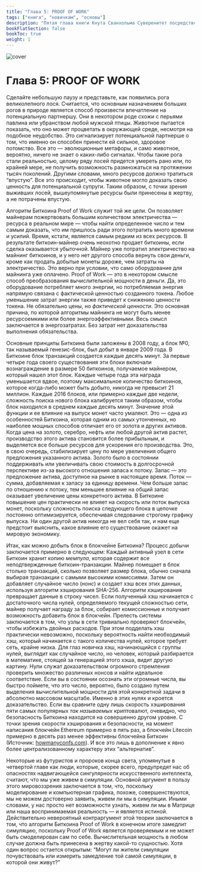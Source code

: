 ```yaml
---
title: "Глава 5: PROOF OF WORK"
tags: ["книга", "новичкам", "основы"]
description: "Пятая глава книги Кнута Сванхольма Суверенитет посредством математики."
bookFlatSection: false
bookToc: true
weight: 1
---
```


![cover](../../covers/stm.png)

# Глава 5: PROOF OF WORK

Сделайте небольшую паузу и представьте, как появились рога великолепного лося. Считается, что основным назначением больших рогов в природе является способ произвести впечатление на потенциальную партнершу. Они в некотором роде схожи с перьями павлина или убранством любой мужской птицы. Животное пытается показать, что оно может процветать в окружающей среде, несмотря на подобное неудобство. Это сигнализирует потенциальной партнерше о том, что именно он способен принести ей сильное, здоровое потомство. Все  это — эволюционные метафоры, и само животное, вероятно, ничего не знает о каких-либо сигналах. Чтобы такие рога стали реальностью, целому ряду лосей придется умереть рано или, по крайней мере, не получить возможность размножаться на протяжении тысяч поколений. Другими словами, много ресурсов должно тратиться “впустую”. Все это происходит, чтобы животное могло доказать свою ценность для потенциальной супруги. Таким образом, с точки зрения выживших лосей, вышеупомянутые ресурсы были принесены в жертву, а не потрачены впустую.

Алгоритм Биткоина Proof of Work служит той же цели. Он позволяет майнерам пожертвовать большим количеством электричества — ресурса в реальном мире — чтобы найти определенное число и тем самым доказать, что им пришлось ради этого потратить много времени и усилий. Время, кстати, является самым редким из всех ресурсов. В результате биткоин-майнер очень неохотно продает биткоины, если сделка оказывается убыточной. Майнер уже потратил электричество на майнинг биткоинов, и у него нет другого способа вернуть свои деньги, кроме как продать добытые монеты дороже, чем затраты на электричество. Это верно при условии, что само оборудование для майнинга уже оплачено. Proof of Work — это в некотором смысле способ преобразования вычислительной мощности в деньги. Да, это оборудование потребляет много энергии, но потребляемая энергия напрямую связана с фактической ценностью созданного токена. Любое уменьшение затрат энергии также приведет к снижению ценности токена. Не обязательно цены, но *фактической ценности*. Это основная причина, по которой алгоритмы майнинга не могут быть менее ресурсоемкими или более энергоэффективными. Весь смысл заключается в энергозатратах. Без затрат нет доказательства выполнения обязательства.

Основные принципы Биткоина были заложены в 2008 году, а блок №0, так называемый генезис-блок, был добыт в январе 2009 года. В Биткоине блок транзакций создается каждые десять минут. За первые четыре года своего существования эти блоки включали вознаграждение в размере 50 биткоинов, получаемое майнером, который нашел этот блок. Каждые четыре года эта награда уменьшается вдвое, поэтому максимальное количество биткоинов, которое когда-либо может быть добыто, никогда не превысит 21 миллион. Каждые 2016 блоков, или примерно каждые две недели, сложность поиска нового блока калибруется таким образом, чтобы блок находился в среднем каждые десять минут. Значение этой функции и ее влияние на выпуск монет часто умаляют. Это — одна из особенностей Биткоина, которая одним из самых утонченных, но наиболее мощных способов отличает его от золота и других активов. Когда цена на золото, серебро, нефть или любой другой актив растет, производство этого актива становится более прибыльным, и выделяется все больше ресурсов для ускорения его производства. Это, в свою очередь, стабилизирует цену по мере увеличения общего предложения указанного актива. Золото было в состоянии поддерживать или увеличивать свою стоимость в долгосрочной перспективе из-за высокого отношения запаса к потоку. Запас — это предложение актива, доступное на рынке в настоящее время. Поток — сумма, добавляемая к запасу за единицу времени. Чем больше запас по отношению к потоку, тем меньшее влияние на общий запас оказывает увеличение цены конкретного актива. В Биткоине повышение цен практически не влияет на скорость или поток выпуска монет, поскольку сложность поиска следующего блока в цепочке постоянно оптимизируется, обеспечивая следование строгому графику выпуска. Ни один другой актив никогда не вел себя так, и нам еще предстоит выяснить, какое влияние его существование окажет на мировую экономику.

Итак, как можно добыть блок в блокчейне Биткоина? Процесс добычи заключается примерно в следующем: Каждый активный узел в сети Биткоин хранит копию *мемпула*, которая содержит все неподтвержденные биткоин-транзакции. Майнер помещает в блок столько транзакций, сколько позволяет размер блока, обычно сначала выбирая транзакции с самыми высокими комиссиями. Затем он добавляет случайное число (*нонс*) и создает хэш всех этих данных, используя алгоритм хэширования SHA-256. Алгоритм хэширования превращает данные в строку чисел. Если полученный хэш начинается с достаточного числа нулей, определяемого текущей сложностью сети, майнер получает награду за блок, собирает комиссионные и получает возможность добавить блок в блокчейн. Прелесть системы заключается в том, что узлы в сети тривиально проверяют блокчейн, чтобы избежать двойных расходов. При этом подделать хэш практически невозможно, поскольку вероятность найти необходимый хэш, который начинается с такого количества нулей, которое требует сеть, крайне низка. Для глаз новичка хэш, начинающийся с группы нулей, выглядит как случайное число, но человек, который разбирается в математике, стоящей за генерацией этого хэша, видит другую картину. Нули служат доказательством огромного стремления проверить множество различных нонсов и найти идеальное соответствие. Если вы в состоянии осознать эти огромные числа, вы быстро поймете, что это число, вероятно, было создано путем выделения вычислительной мощности для этой конкретной задачи в абсолютно массовом масштабе. Именно в этих нулях и кроется доказательство. Если вы сравните одну лишь скорость хэширования пяти самых популярных *так называемых* криптовалют, очевидно, что безопасность Биткоина находится на совершенно другом уровне. С точки зрения скорости хэширования и безопасности, на момент написания блокчейн Ethereum примерно в пять раз, а блокчейн Litecoin примерно в десять раз менее эффективны блокчейна Биткоин (Источник: [howmanyconfs.com](https://howmanyconfs.com)). И все это лишь в дополнение к явно более централизованному характеру этих “альтернатив”.

Некоторые из футуристов и пророков конца света, упомянутые в четвертой главе как люди, которые, скорее всего, предупредят нас об опасностях надвигающейся сингулярности искусственного интеллекта, считают, что мы уже живем в симуляции. Основной аргумент в пользу этого мировоззрения заключается в том, что, поскольку моделирование и компьютерная графика, похоже, совершенствуются, мы не можем достоверно заявить, живем ли мы в симуляции. Иными словами, у нас просто нет возможности узнать, живем ли мы в Матрице или наша воспринимаемая реальность — и является истиной. Действительно невероятный контраргумент этой теории заключается в том, что алгоритм Биткоина Proof of Work в конечном итоге замедлит симуляцию, поскольку Proof of Work является проверяемым и не может быть смоделирован сам по себе. Вычислительная мощность в любом случае должна быть принесена в жертву какой-то сущностью. Хотя один вопрос остается открытым: “Могут ли жители симуляции почувствовать или измерить замедление той самой симуляции, в которой они живут?”
